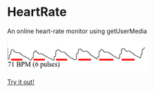 # HeartRate

An online heart-rate monitor using getUserMedia

![](screenshot.png)

<a href="https://mohitburkule.github.io/HeartRate/">Try it out!</a>

